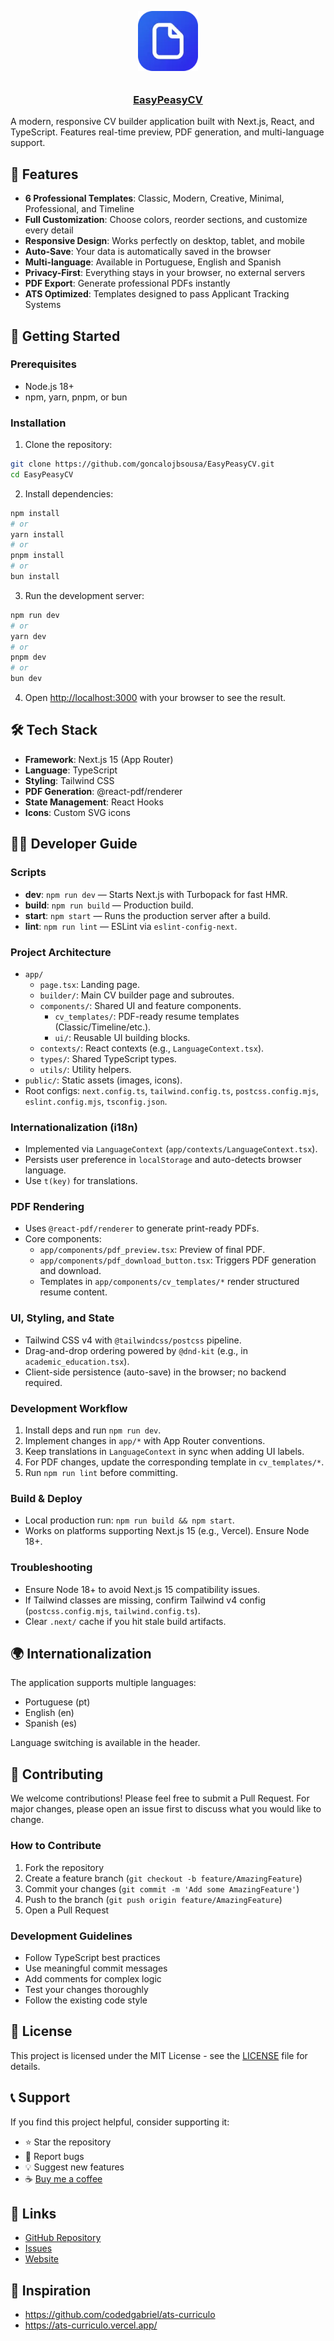<p align="center">
  <a href="https://github.com/goncalojbsousa/EasyPeasyCV">
    <img src="public/logo.webp" height="96" alt="EasyPeasyCV logo" style="margin-bottom: 10px;" />
    <h3 align="center">EasyPeasyCV</h3>
  </a>
</p>

A modern, responsive CV builder application built with Next.js, React, and TypeScript. Features real-time preview, PDF generation, and multi-language support.

## 🌟 Features

- **6 Professional Templates**: Classic, Modern, Creative, Minimal, Professional, and Timeline
- **Full Customization**: Choose colors, reorder sections, and customize every detail
- **Responsive Design**: Works perfectly on desktop, tablet, and mobile
- **Auto-Save**: Your data is automatically saved in the browser
- **Multi-language**: Available in Portuguese, English and Spanish
- **Privacy-First**: Everything stays in your browser, no external servers
- **PDF Export**: Generate professional PDFs instantly
- **ATS Optimized**: Templates designed to pass Applicant Tracking Systems

## 🚀 Getting Started

### Prerequisites

- Node.js 18+ 
- npm, yarn, pnpm, or bun

### Installation

1. Clone the repository:
```bash
git clone https://github.com/goncalojbsousa/EasyPeasyCV.git
cd EasyPeasyCV
```

2. Install dependencies:
```bash
npm install
# or
yarn install
# or
pnpm install
# or
bun install
```

3. Run the development server:
```bash
npm run dev
# or
yarn dev
# or
pnpm dev
# or
bun dev
```

4. Open [http://localhost:3000](http://localhost:3000) with your browser to see the result.

## 🛠️ Tech Stack

- **Framework**: Next.js 15 (App Router)
- **Language**: TypeScript
- **Styling**: Tailwind CSS
- **PDF Generation**: @react-pdf/renderer
- **State Management**: React Hooks
- **Icons**: Custom SVG icons

## 👩‍💻 Developer Guide

### Scripts

- **dev**: `npm run dev` — Starts Next.js with Turbopack for fast HMR.
- **build**: `npm run build` — Production build.
- **start**: `npm start` — Runs the production server after a build.
- **lint**: `npm run lint` — ESLint via `eslint-config-next`.

### Project Architecture

- `app/`
  - `page.tsx`: Landing page.
  - `builder/`: Main CV builder page and subroutes.
  - `components/`: Shared UI and feature components.
    - `cv_templates/`: PDF-ready resume templates (Classic/Timeline/etc.).
    - `ui/`: Reusable UI building blocks.
  - `contexts/`: React contexts (e.g., `LanguageContext.tsx`).
  - `types/`: Shared TypeScript types.
  - `utils/`: Utility helpers.
- `public/`: Static assets (images, icons).
 - Root configs: `next.config.ts`, `tailwind.config.ts`, `postcss.config.mjs`, `eslint.config.mjs`, `tsconfig.json`.

### Internationalization (i18n)

- Implemented via `LanguageContext` (`app/contexts/LanguageContext.tsx`).
- Persists user preference in `localStorage` and auto-detects browser language.
- Use `t(key)` for translations.

### PDF Rendering

- Uses `@react-pdf/renderer` to generate print-ready PDFs.
- Core components:
  - `app/components/pdf_preview.tsx`: Preview of final PDF.
  - `app/components/pdf_download_button.tsx`: Triggers PDF generation and download.
  - Templates in `app/components/cv_templates/*` render structured resume content.

### UI, Styling, and State

- Tailwind CSS v4 with `@tailwindcss/postcss` pipeline.
- Drag-and-drop ordering powered by `@dnd-kit` (e.g., in `academic_education.tsx`).
- Client-side persistence (auto-save) in the browser; no backend required.

### Development Workflow

1. Install deps and run `npm run dev`.
2. Implement changes in `app/*` with App Router conventions.
3. Keep translations in `LanguageContext` in sync when adding UI labels.
4. For PDF changes, update the corresponding template in `cv_templates/*`.
5. Run `npm run lint` before committing.

### Build & Deploy

- Local production run: `npm run build && npm start`.
- Works on platforms supporting Next.js 15 (e.g., Vercel). Ensure Node 18+.

### Troubleshooting

- Ensure Node 18+ to avoid Next.js 15 compatibility issues.
- If Tailwind classes are missing, confirm Tailwind v4 config (`postcss.config.mjs`, `tailwind.config.ts`).
- Clear `.next/` cache if you hit stale build artifacts.

## 🌍 Internationalization

The application supports multiple languages:
- Portuguese (pt)
- English (en)
- Spanish (es)

Language switching is available in the header.

## 🤝 Contributing

We welcome contributions! Please feel free to submit a Pull Request. For major changes, please open an issue first to discuss what you would like to change.

### How to Contribute

1. Fork the repository
2. Create a feature branch (`git checkout -b feature/AmazingFeature`)
3. Commit your changes (`git commit -m 'Add some AmazingFeature'`)
4. Push to the branch (`git push origin feature/AmazingFeature`)
5. Open a Pull Request

### Development Guidelines

- Follow TypeScript best practices
- Use meaningful commit messages
- Add comments for complex logic
- Test your changes thoroughly
- Follow the existing code style

## 📝 License

This project is licensed under the MIT License - see the [LICENSE](LICENSE) file for details.

## 📞 Support

If you find this project helpful, consider supporting it:

- ⭐ Star the repository
- 🐛 Report bugs
- 💡 Suggest new features
- ☕ [Buy me a coffee](https://ko-fi.com/easypeasycv)

## 🔗 Links

- [GitHub Repository](https://github.com/goncalojbsousa/EasyPeasyCV)
- [Issues](https://github.com/goncalojbsousa/EasyPeasyCV/issues)
- [Website](https://www.easypeasycv.com/)

## 🧭 Inspiration

- https://github.com/codedgabriel/ats-curriculo
- https://ats-curriculo.vercel.app/